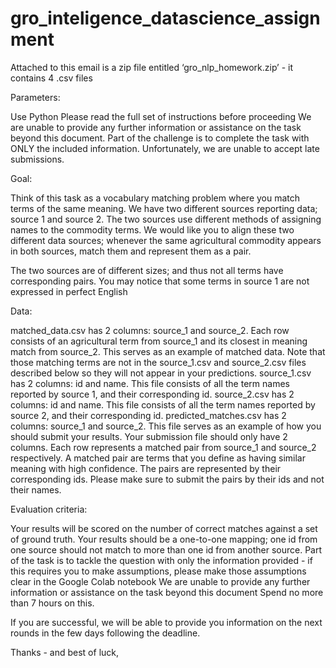 # gro_inteligence_datascience_assignment
Attached to this email is a zip file entitled ‘gro_nlp_homework.zip’ - it contains 4 .csv files


Parameters:

Use Python
Please read the full set of instructions before proceeding
We are unable to provide any further information or assistance on the task beyond this document. Part of the challenge is to complete the task with ONLY the included information.
Unfortunately, we are unable to accept late submissions.

Goal:

Think of this task as a vocabulary matching problem where you match terms of the same meaning. We have two different sources reporting data; source 1 and source 2. The two sources use different methods of assigning names to the commodity terms. We would like you to align these two different data sources;  whenever the same agricultural commodity appears in both sources, match them and represent them as a pair.


The two sources are of different sizes; and thus not all terms have corresponding pairs. You may notice that some terms in source 1 are not expressed in perfect English 

 

Data:

matched_data.csv has 2 columns:
source_1 and source_2. Each row consists of an agricultural term from source_1 and its closest in meaning match from source_2. This serves as an example of matched data. Note that those matching terms are not in the source_1.csv and source_2.csv files described below so they will not appear in your predictions.
source_1.csv has 2 columns: id and name. This file consists of all the term names reported by source 1, and their corresponding id.
source_2.csv has 2 columns: id and name. This file consists of all the term names reported by source 2, and their corresponding id.
predicted_matches.csv has 2 columns: source_1 and source_2.
This file serves as an example of how you should submit your results. Your submission file should only have 2 columns. Each row represents a matched pair from source_1 and source_2 respectively. A matched pair are terms that you define as having similar meaning with high confidence. The pairs are represented by their corresponding ids. Please make sure to submit the pairs by their ids and not their names. 


 

Evaluation criteria:

Your results will be scored on the number of correct matches against a set of ground truth.
Your results should be a one-to-one mapping; one id from one source should not match to more than one id from another source.
Part of the task is to tackle the question with only the information provided - if this requires you to make assumptions, please make those assumptions clear in the Google Colab notebook
We are unable to provide any further information or assistance on the task beyond this document
Spend no more than 7 hours on this.


If you are successful, we will be able to provide you information on the next rounds in the few days following the deadline.

 

Thanks - and best of luck,
